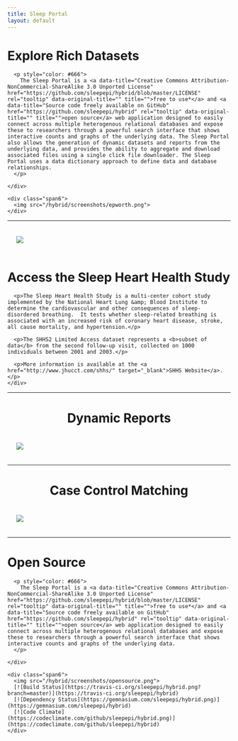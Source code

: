 ```yaml
---
title: Sleep Portal
layout: default
---
```


<div class="well white">

  <div class="row-fluid">
    <div class="span6">
      <h1 class="about-title">Explore Rich Datasets</h1>

      <p style="color: #666">
        The Sleep Portal is a <a data-title="Creative Commons Attribution-NonCommercial-ShareAlike 3.0 Unported License" href="https://github.com/sleepepi/hybrid/blob/master/LICENSE" rel="tooltip" data-original-title="" title="">free to use*</a> and <a data-title="Source code freely available on GitHub" href="https://github.com/sleepepi/hybrid" rel="tooltip" data-original-title="" title="">open source</a> web application designed to easily connect across multiple heterogenous relational databases and expose these to researchers through a powerful search interface that shows interactive counts and graphs of the underlying data. The Sleep Portal also allows the generation of dynamic datasets and reports from the underlying data, and provides the ability to aggregate and download associated files using a single click file downloader. The Sleep Portal uses a data dictionary approach to define data and database relationships.
      </p>

    </div>

    <div class="span6">
      <img src="/hybrid/screenshots/epworth.png">
    </div>
  </div>
</div>

<hr class="blank" />

<div class="well white">

  <div class="row-fluid">
    <div class="span12">
      <img class="pull-left" src="/hybrid/screenshots/shhs.png" style="margin: 20px 30px 20px 20px;">
      <h1 class="about-title">Access the Sleep Heart Health Study</h1>

      <p>The Sleep Heart Health Study is a multi-center cohort study implemented by the National Heart Lung &amp; Blood Institute to determine the cardiovascular and other consequences of sleep-disordered breathing.  It tests whether sleep-related breathing is associated with an increased risk of coronary heart disease, stroke, all cause mortality, and hypertension.</p>

      <p>The SHHS2 Limited Access dataset represents a <b>subset of data</b> from the second follow-up visit, collected on 1000 individuals between 2001 and 2003.</p>

      <p>More information is available at the <a href="http://www.jhucct.com/shhs/" target="_blank">SHHS Website</a>.</p>
    </div>
  </div>

</div>

<hr class="blank" />

<h1 class="about-title" style="text-align:center;">Dynamic Reports</h1>
<img src="/hybrid/screenshots/reports.png" style="margin: 20px">



<hr class="blank" />

<h1 class="about-title" style="text-align:center;">Case Control Matching</h1>
<img src="/hybrid/screenshots/matching.png" style="margin: 20px">

<hr class="blank" />

<div class="well white">

  <div class="row-fluid">
    <div class="span6">
      <h1 class="about-title">Open Source</h1>

      <p style="color: #666">
        The Sleep Portal is a <a data-title="Creative Commons Attribution-NonCommercial-ShareAlike 3.0 Unported License" href="https://github.com/sleepepi/hybrid/blob/master/LICENSE" rel="tooltip" data-original-title="" title="">free to use*</a> and <a data-title="Source code freely available on GitHub" href="https://github.com/sleepepi/hybrid" rel="tooltip" data-original-title="" title="">open source</a> web application designed to easily connect across multiple heterogenous relational databases and expose these to researchers through a powerful search interface that shows interactive counts and graphs of the underlying data.
      </p>

    </div>

    <div class="span6">
      <img src="/hybrid/screenshots/opensource.png">
      [![Build Status](https://travis-ci.org/sleepepi/hybrid.png?branch=master)](https://travis-ci.org/sleepepi/hybrid)
      [![Dependency Status](https://gemnasium.com/sleepepi/hybrid.png)](https://gemnasium.com/sleepepi/hybrid)
      [![Code Climate](https://codeclimate.com/github/sleepepi/hybrid.png)](https://codeclimate.com/github/sleepepi/hybrid)
    </div>
  </div>
</div>
